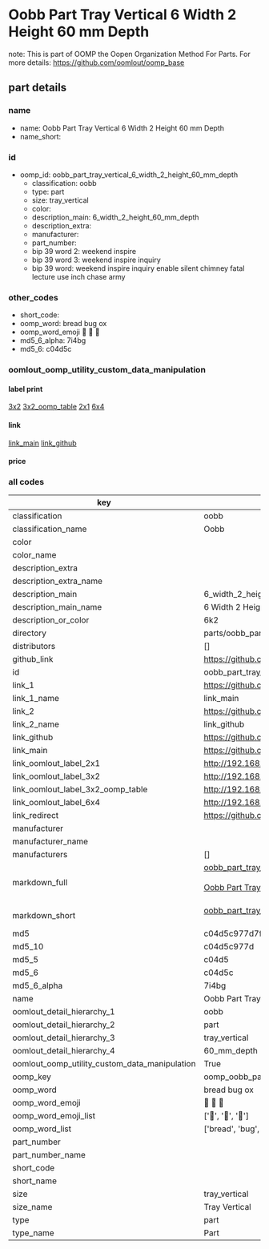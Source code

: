 # Oobb Part Tray Vertical 6 Width 2 Height 60 mm Depth  

note: This is part of OOMP the Oopen Organization Method For Parts. For more details: https://github.com/oomlout/oomp_base

##  part details
  







### name
* name: Oobb Part Tray Vertical 6 Width 2 Height 60 mm Depth
* name_short: 
### id
* oomp_id: oobb_part_tray_vertical_6_width_2_height_60_mm_depth
  * classification: oobb
  * type: part
  * size: tray_vertical
  * color: 
  * description_main: 6_width_2_height_60_mm_depth
  * description_extra: 
  * manufacturer: 
  * part_number: 
  * bip 39 word 2: weekend inspire
  * bip 39 word 3: weekend inspire inquiry
  * bip 39 word: weekend inspire inquiry enable silent chimney fatal lecture use inch chase army

### other_codes
* short_code: 
* oomp_word: bread bug ox
* oomp_word_emoji :bread: :bug: :ox:
* md5_6_alpha: 7i4bg
* md5_6: c04d5c






### oomlout_oomp_utility_custom_data_manipulation
#### label print
[3x2](http://192.168.1.245:1112/?label=oomp%207i4bg)
[3x2_oomp_table](http://192.168.1.108:1112/?label=oomp%207i4bg)
[2x1](http://192.168.1.242:1112/?label=oomp%207i4bg)
[6x4](http://192.168.1.55:1112/?label=oomp%207i4bg)    

#### link

[link_main](https://github.com/oomlout/oomlout_oomp_version_1_messy/tree/main/parts/oobb_part_tray_vertical_6_width_2_height_60_mm_depth) [link_github](https://github.com/oomlout/oomlout_oomp_version_1_messy/tree/main/parts/oobb_part_tray_vertical_6_width_2_height_60_mm_depth)                             

#### price







### all codes 
| key | value |  
| --- | --- |  
| classification | oobb |  
| classification_name | Oobb |  
| color |  |  
| color_name |  |  
| description_extra |  |  
| description_extra_name |  |  
| description_main | 6_width_2_height_60_mm_depth |  
| description_main_name | 6 Width 2 Height 60 mm Depth |  
| description_or_color | 6k2 |  
| directory | parts/oobb_part_tray_vertical_6_width_2_height_60_mm_depth |  
| distributors | [] |  
| github_link | https://github.com/oomlout/oomlout_oomp_part_src/tree/main/parts/oobb_part_tray_vertical_6_width_2_height_60_mm_depth |  
| id | oobb_part_tray_vertical_6_width_2_height_60_mm_depth |  
| link_1 | https://github.com/oomlout/oomlout_oomp_version_1_messy/tree/main/parts/oobb_part_tray_vertical_6_width_2_height_60_mm_depth |  
| link_1_name | link_main |  
| link_2 | https://github.com/oomlout/oomlout_oomp_version_1_messy/tree/main/parts/oobb_part_tray_vertical_6_width_2_height_60_mm_depth |  
| link_2_name | link_github |  
| link_github | https://github.com/oomlout/oomlout_oomp_version_1_messy/tree/main/parts/oobb_part_tray_vertical_6_width_2_height_60_mm_depth |  
| link_main | https://github.com/oomlout/oomlout_oomp_version_1_messy/tree/main/parts/oobb_part_tray_vertical_6_width_2_height_60_mm_depth |  
| link_oomlout_label_2x1 | http://192.168.1.242:1112/?label=oomp%207i4bg |  
| link_oomlout_label_3x2 | http://192.168.1.245:1112/?label=oomp%207i4bg |  
| link_oomlout_label_3x2_oomp_table | http://192.168.1.108:1112/?label=oomp%207i4bg |  
| link_oomlout_label_6x4 | http://192.168.1.55:1112/?label=oomp%207i4bg |  
| link_redirect | https://github.com/oomlout/oomlout_oomp_version_1_messy/tree/main/parts/oobb_part_tray_vertical_6_width_2_height_60_mm_depth |  
| manufacturer |  |  
| manufacturer_name |  |  
| manufacturers | [] |  
| markdown_full | [oobb_part_tray_vertical_6_width_2_height_60_mm_depth](none)<br>[](none)<br>[Oobb Part Tray Vertical 6 Width 2 Height 60 Mm Depth](none)<br><br> |  
| markdown_short | [oobb_part_tray_vertical_6_width_2_height_60_mm_depth](none)<br><br> |  
| md5 | c04d5c977d7f0a70a0643494e99d57c8 |  
| md5_10 | c04d5c977d |  
| md5_5 | c04d5 |  
| md5_6 | c04d5c |  
| md5_6_alpha | 7i4bg |  
| name | Oobb Part Tray Vertical 6 Width 2 Height 60 mm Depth |  
| oomlout_detail_hierarchy_1 | oobb |  
| oomlout_detail_hierarchy_2 | part |  
| oomlout_detail_hierarchy_3 | tray_vertical |  
| oomlout_detail_hierarchy_4 | 60_mm_depth |  
| oomlout_oomp_utility_custom_data_manipulation | True |  
| oomp_key | oomp_oobb_part_tray_vertical_6_width_2_height_60_mm_depth |  
| oomp_word | bread bug ox |  
| oomp_word_emoji | :bread: :bug: :ox: |  
| oomp_word_emoji_list | [':bread:', ':bug:', ':ox:'] |  
| oomp_word_list | ['bread', 'bug', 'ox'] |  
| part_number |  |  
| part_number_name |  |  
| short_code |  |  
| short_name |  |  
| size | tray_vertical |  
| size_name | Tray Vertical |  
| type | part |  
| type_name | Part |  
